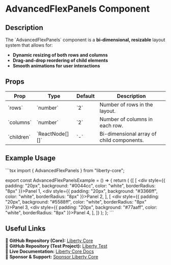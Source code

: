 # AdvancedFlexPanels Component

## Description
The \`AdvancedFlexPanels\` component is a **bi-dimensional, resizable** layout system that allows for:
- **Dynamic resizing of both rows and columns**
- **Drag-and-drop reordering of child elements**
- **Smooth animations for user interactions**

## Props
| Prop         | Type                     | Default | Description |
|-------------|-------------------------|---------|-------------|
| \`rows\`     | \`number\`               | \`2\`     | Number of rows in the layout. |
| \`columns\`  | \`number\`               | \`2\`     | Number of columns in each row. |
| \`children\` | \`ReactNode[][]\`        | \`-\`     | Bi-dimensional array of child components. |

## Example Usage
\`\`\`tsx
import { AdvancedFlexPanels } from "liberty-core";

export const AdvancedFlexPanelsExample = () => {
  return (
    <AdvancedFlexPanels rows={2} columns={2}>
      {[
        [
          <div style={{ padding: "20px", background: "#0044cc", color: "white", borderRadius: "8px" }}>Panel 1</div>,
          <div style={{ padding: "20px", background: "#3366ff", color: "white", borderRadius: "8px" }}>Panel 2</div>,
        ],
        [
          <div style={{ padding: "20px", background: "#5588ff", color: "white", borderRadius: "8px" }}>Panel 3</div>,
          <div style={{ padding: "20px", background: "#77aaff", color: "white", borderRadius: "8px" }}>Panel 4</div>,
        ],
      ]}
    </AdvancedFlexPanels>
  );
};
\`\`\`

## Useful Links
🔗 **GitHub Repository (Core):** [Liberty Core](https://github.com/fblettner/liberty-core/)  
🔗 **GitHub Repository (Test Project):** [Liberty Test](https://github.com/fblettner/liberty-test/)  
📖 **Live Documentation:** [Liberty Core Docs](https://docs.nomana-it.fr/liberty-core/)  
💖 **Sponsor & Support:** [Sponsor Liberty Core](https://github.com/sponsors/fblettner)  